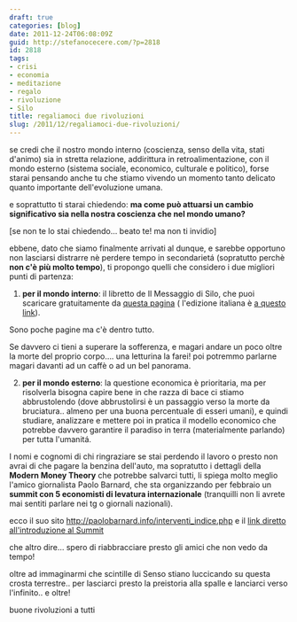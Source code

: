 ```yaml
---
draft: true
categories: [blog]
date: 2011-12-24T06:08:09Z
guid: http://stefanocecere.com/?p=2818
id: 2818
tags:
- crisi
- economia
- meditazione
- regalo
- rivoluzione
- Silo
title: regaliamoci due rivoluzioni
slug: /2011/12/regaliamoci-due-rivoluzioni/
---
```


se credi che il nostro mondo interno (coscienza, senso della vita, stati d'animo) sia in stretta relazione, addirittura in retroalimentazione, con il mondo esterno (sistema sociale, economico, culturale e politico), forse starai pensando anche tu che stiamo vivendo un momento tanto delicato quanto importante dell'evoluzione umana.

e soprattutto ti starai chiedendo: **ma come può attuarsi un cambio significativo sia nella nostra coscienza che nel mondo umano?**

[se non te lo stai chiedendo… beato te! ma non ti invidio]

ebbene, dato che siamo finalmente arrivati al dunque, e sarebbe opportuno non lasciarsi distrarre nè perdere tempo in secondarietá (sopratutto perchè **non c'è più molto tempo**), ti propongo quelli che considero i due migliori punti di partenza:

1) **per il mondo interno**: il libretto de Il Messaggio di Silo, che puoi scaricare gratuitamente da [questa pagina](http://www.silo.net/Documentos-Message.php) ( l'edizione italiana è [a questo link](http://www.silo.net/ReferenceMaterials/Mensaje_it.rtf)).
  
Sono poche pagine ma c'è dentro tutto.
  
Se davvero ci tieni a superare la sofferenza, e magari andare un poco oltre la morte del proprio corpo…. una letturina la farei! poi potremmo parlarne magari davanti ad un caffè o ad un bel panorama.

2) **per il mondo esterno**: la questione economica è prioritaria, ma per risolverla bisogna capire bene in che razza di bace ci stiamo abbrustolendo (dove abbrustolirsi è un passaggio verso la morte da bruciatura.. almeno per una buona percentuale di esseri umani), e quindi studiare, analizzare e mettere poi in pratica il modello economico che potrebbe davvero garantire il paradiso in terra (materialmente parlando) per tutta l'umanitá.
  
I nomi e cognomi di chi ringraziare se stai perdendo il lavoro o presto non avrai di che pagare la benzina dell'auto, ma sopratutto i dettagli della **Modern Money Theory** che potrebbe salvarci tutti, li spiega molto meglio l'amico giornalista Paolo Barnard, che sta organizzando per febbraio un **summit con 5 economisti di levatura internazionale** (tranquilli non li avrete mai sentiti parlare nei tg o giornali nazionali).
  
ecco il suo sito <http://paolobarnard.info/interventi_indice.php> e il [link diretto all'introduzione al Summit](http://paolobarnard.info/intervento_mostra_go.php?id=283)

che altro dire… spero di riabbracciare presto gli amici che non vedo da tempo!
  
oltre ad immaginarmi che scintille di Senso stiano luccicando su questa crosta terrestre.. per lasciarci presto la preistoria alla spalle e lanciarci verso l'infinito.. e oltre!

buone rivoluzioni a tutti
